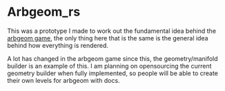 # Arbgeom_rs
This was a prototype I made to work out the fundamental idea behind the [arbgeom game](https://tomwol.itch.io/arbgeom), the only thing here that is the same is the general idea behind how everything is rendered.

A lot has changed in the arbgeom game since this, the geometry/manifold builder is an example of this.  I am planning on opensourcing the current geometry builder when fully implemented, so people will be able to create their own levels for arbgeom with docs.

